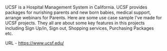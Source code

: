 UCSF is a Hospital Management System in California. UCSF provides packages for nurishing parents and new born babies, 
medical support, arrange webinars for Parents.
Here are some use case sample I've made for UCSF projects. They all are about some key features in this projects 
including Sign Up/in, Sign out, Shopping services, Purchasing Packages etc.

URL - https://www.ucsf.edu/
